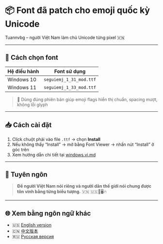 # 📦 Font đã patch cho emoji quốc kỳ Unicode

Tuannvbg – người Việt Nam làm chủ Unicode từng pixel 🇻🇳

---

## 🧠 Cách chọn font

| Hệ điều hành     | Font sử dụng               |
|------------------|----------------------------|
| Windows 10       | `seguiemj_1_31_mod.ttf`    |
| Windows 11       | `seguiemj_1_33_mod.ttf`    |

> 📌 Dùng đúng phiên bản giúp emoji flags hiển thị chuẩn, spacing mượt, không lỗi glyph

---

## 📥 Cách cài đặt

1. Click chuột phải vào file `.ttf` → chọn **Install**  
2. Nếu không thấy “Install” → mở bằng Font Viewer → nhấn nút “Install” ở góc trên  
3. Xem hướng dẫn chi tiết tại [windows.vi.md](../guides/windows.vi.md)

---

## 💬 Tuyên ngôn

> **Để người Việt Nam nói riêng và người dân thế giới nói chung được tôn vinh bằng từng biểu tượng.** 🇻🇳 🇺🇸💬🖥️🔥

---

## 🌐 Xem bằng ngôn ngữ khác

- 🇺🇸 [English version](README.en.md)
- 🇨🇳 [中文版本](README.zh.md)
- 🇷🇺 [Русская версия](README.ru.md)
